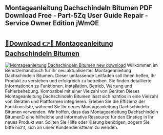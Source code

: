 ## Montageanleitung Dachschindeln Bitumen PDF Download Free - Part-5Zq User Guide Repair - Service Owner Edition jWmOE

# <h2><a href="http://df8th6s.blite.top/?on=Montageanleitung+Dachschindeln+Bitumen">🔗Download 👉🔴 Montageanleitung Dachschindeln Bitumen</a></h2>

[![Montageanleitung Dachschindeln Bitumen new download](https://i.imgur.com/lujVjoI.png)](http://df8th6s.blite.top/?on=Montageanleitung+Dachschindeln+Bitumen)
Willkommen im Benutzerhandbuch für Ihr neu aktualisiertes Montageanleitung Dachschindeln Bitumen. Dieser umfassende Leitfaden soll Ihnen helfen, Ihr Produkt zu verstehen und erfolgreich zu betreiben. Sie finden detaillierte Informationen zu Funktionen, Installation, Betrieb, Wartung und Fehlerbehebung. Kompatibel mit einer Vielzahl von Geräten Dieses Montageanleitung Dachschindeln Bitumen lässt sich nahtlos in eine Vielzahl von Geräten und Plattformen integrieren. Erleben Sie die Effizienz der Funktionsliste, während Sie Ihr neues Montageanleitung Dachschindeln Bitumen verwenden. Wir hoffen, dass das Montageanleitung Dachschindeln BitumenD eine hilfreiche und informative Ressource für den Einstieg in Ihr neues Produkt war. Sollten Sie Hilfe oder Klärung benötigen, zögern Sie bitte nicht, sich an unser Kundendienstteam zu wenden.
